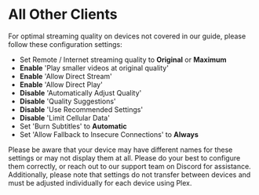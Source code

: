 # All Other Clients

For optimal streaming quality on devices not covered in our guide, please follow these configuration settings:

- Set Remote / Internet streaming quality to **Original** or **Maximum**
- **Enable** 'Play smaller videos at original quality'
- **Enable** 'Allow Direct Stream'
- **Enable** 'Allow Direct Play'
- **Disable** 'Automatically Adjust Quality'
- **Disable** 'Quality Suggestions'
- **Disable** 'Use Recommended Settings'
- **Disable** 'Limit Cellular Data'
- Set 'Burn Subtitles' to **Automatic**
- Set 'Allow Fallback to Insecure Connections' to **Always**

Please be aware that your device may have different names for these settings or may not display them at all. Please do your best to configure them correctly, or reach out to our support team on Discord for assistance. Additionally, please note that settings do not transfer between devices and must be adjusted individually for each device using Plex.
